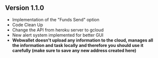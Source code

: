 ## Version 1.1.0
- Implementation of the "Funds Send" option
- Code Clean Up
- Change the API from heroku server to gcloud
- New alert system implemented for better GUI
- **Webwallet doesn't upload any information to the cloud, manages all the information and task locally and therefore you should use it carefully (make sure to save any new address created here)**